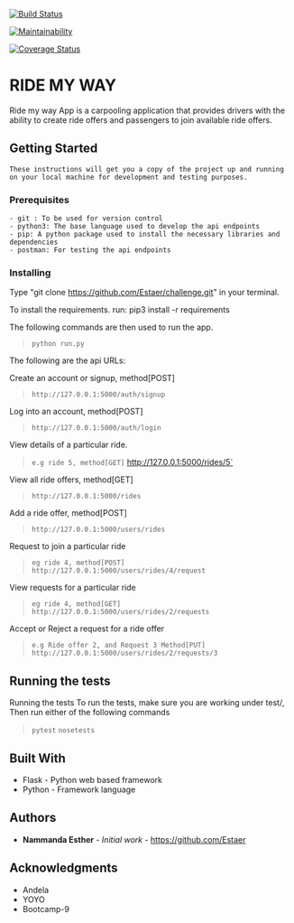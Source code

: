 [![Build Status](https://travis-ci.org/Estaer/challenge3.svg?branch=develop)](https://travis-ci.org/Estaer/challenge3)

[![Maintainability](https://api.codeclimate.com/v1/badges/24e74ab4656aa8f45200/maintainability)](https://codeclimate.com/github/Estaer/challenge3/maintainability)

[![Coverage Status](https://coveralls.io/repos/github/Estaer/challenge3/badge.svg?branch=develop)](https://coveralls.io/github/Estaer/challenge3?branch=develop)

# RIDE MY WAY
Ride my way App is a carpooling application that provides drivers with the ability to create ride offers
and passengers to join available ride offers.

## Getting Started
`These instructions will get you a copy of the project up and running on your local machine for development and testing purposes.`

### Prerequisites
```
- git : To be used for version control
- python3: The base language used to develop the api endpoints
- pip: A python package used to install the necessary libraries and dependencies
- postman: For testing the api endpoints
```

### Installing

Type "git clone https://github.com/Estaer/challenge.git" in your terminal.

To install the requirements. run:
pip3 install -r requirements

The following commands are then used to run the app.
>`python run.py`

The following  are the api URLs:

Create an account or signup, method[POST]
>`http://127.0.0.1:5000/auth/signup`

Log into an account, method[POST]
>`http://127.0.0.1:5000/auth/login`

View details of a particular ride. 
>`e.g ride 5, method[GET]`
http://127.0.0.1:5000/rides/5`

View all ride offers, method[GET]
>`http://127.0.0.1:5000/rides`

Add a ride offer, method[POST]
>`http://127.0.0.1:5000/users/rides`

Request to join a particular ride 
> `eg ride 4, method[POST]
http://127.0.0.1:5000/users/rides/4/request`

View requests for a particular ride 
> `eg ride 4, method[GET]
http://127.0.0.1:5000/users/rides/2/requests`

Accept or Reject a request for a ride offer 
>`e.g Ride offer 2, and Request 3 Method[PUT]
http://127.0.0.1:5000/users/rides/2/requests/3`

## Running the tests
Running the tests
To run the tests, make sure you are working under test/, Then run either of the following commands
>`pytest`
>`nosetests`

## Built With

* Flask - Python web based framework
* Python - Framework language

## Authors

* **Nammanda Esther** - *Initial work* - https://github.com/Estaer

## Acknowledgments

* Andela 
* YOYO
* Bootcamp-9

